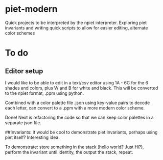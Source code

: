 # piet-modern
Quick projects to be interpreted by the npiet interpreter. Exploring piet invariants and writing quick scripts to allow for easier editing, alternate color schemes

# To do
## Editor setup
I would like to be able to edit in a text/csv editor using 1A - 6C for the 6 shades and colors, plus W and B for white and black.
This will be converted to the npiet format, .ppm using python. 

Combined with a color palette file .json using key-value pairs to decode each letter, can convert to a .ppm with a more modern color scheme.

Done! Next is refactoring the code so that we can keep color palettes in a separate json file.

##Invariants: It would be cool to demonstrate piet invariants, perhaps using piet itself? Interesting idea. 

To demonstrate: store something in the stack (hello world? Just Hi?), perform the invariant until identity, the output the stack, repeat.